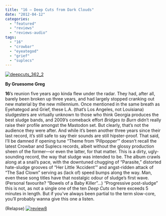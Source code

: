 ```yaml
---
title: "16 – Deep Cuts from Dark Clouds"
date: "2012-04-12"
categories: 
  - "featured"
  - "reviews"
  - "reviews-audio"
tags: 
  - "16"
  - "crowbar"
  - "eyeategod"
  - "grief"
  - "suplecs"
---
```


[![](http://www.hellbound.ca/wp-content/uploads/2012/04/deepcuts_362_2.jpg "deepcuts_362_2")](http://www.hellbound.ca/wp-content/uploads/2012/04/deepcuts_362_2.jpg)

**By Gruesome Greg**

**16**’s reunion five years ago kinda flew under the radar. They had, after all, barely been broken up three years, and had largely stopped cranking out new material by the new millennium. Once mentioned in the same breath as Eyehategod and Grief, these L.A. (that’s Los Angeles, not Louisiana) sludgesters are virtually unknown to those who think Georgia produces the best sludge bands, and 2009’s comeback effort _Bridges to Burn_ didn’t really raise their profile amongst the Mastodon set. But clearly, that’s not the audience they were after. And while it’s been another three years since their last record, it’s still safe to say their sounds are still hipster-proof. That said, I’ll be damned if opening tune “Theme from ‘Pillpopper’” doesn’t recall the latest Crowbar and Suplecs records, albeit without the glossy production sheen of the former—or even the latter, for that matter. This is a dirty, ugly-sounding record, the way that sludge was intended to be. The album crawls along at a snail’s pace, with the downtuned chugging of “Parasite,” distorted hate-sludge grooves of “Her Little ‘Accident’” and angst-ridden attack of “The Sad Clown” serving as (lack of) speed bumps along the way. Man, even these song titles have that nostalgic odour of sludge’s first wave. (Personal favourite? “Bowels of a Baby Killer”…) “Progressive post-sludge” this is not, as not a single one of the ten _Deep Cuts_ on here exceeds 5 minutes in length. But if you’ve always been partial to the term slow-core, you’ll probably wanna give this one a listen.

(Relapse) [![](http://www.hellbound.ca/wp-content/uploads/2009/07/review8.png "review8")](http://www.hellbound.ca/wp-content/uploads/2009/07/review8.png)

